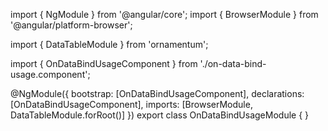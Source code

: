 import { NgModule } from '@angular/core';
import { BrowserModule } from '@angular/platform-browser';
  
import { DataTableModule } from 'ornamentum';
  
import { OnDataBindUsageComponent } from './on-data-bind-usage.component';

@NgModule({
 bootstrap: [OnDataBindUsageComponent],
 declarations: [OnDataBindUsageComponent],
 imports: [BrowserModule, DataTableModule.forRoot()]
})
export class OnDataBindUsageModule {
}
